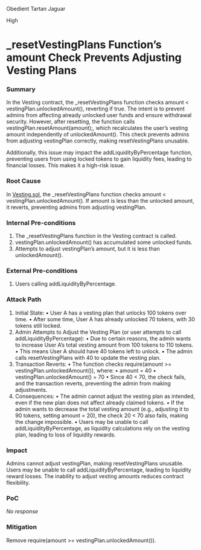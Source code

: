 Obedient Tartan Jaguar

High

# _resetVestingPlans Function’s amount Check Prevents Adjusting Vesting Plans

### Summary

In the Vesting contract, the _resetVestingPlans function checks amount < vestingPlan.unlockedAmount(), reverting if true. The intent is to prevent admins from affecting already unlocked user funds and ensure withdrawal security. However, after resetting, the function calls vestingPlan.resetAmount(amount);, which recalculates the user’s vesting amount independently of unlockedAmount(). This check prevents admins from adjusting vestingPlan correctly, making resetVestingPlans unusable.

Additionally, this issue may impact the addLiquidityByPercentage function, preventing users from using locked tokens to gain liquidity fees, leading to financial losses. This makes it a high-risk issue.


### Root Cause

In [Vesting.sol](https://github.com/sherlock-audit/2025-03-symm-io-stacking/blob/d7cf7fc96af1c25b53a7b500a98b411cd018c0d3/token/contracts/vesting/Vesting.sol#L231), the _resetVestingPlans function checks amount < vestingPlan.unlockedAmount(). If amount is less than the unlocked amount, it reverts, preventing admins from adjusting vestingPlan.

### Internal Pre-conditions

1. The _resetVestingPlans function in the Vesting contract is called.
2. vestingPlan.unlockedAmount() has accumulated some unlocked funds.
3. Attempts to adjust vestingPlan’s amount, but it is less than unlockedAmount().

### External Pre-conditions

1. Users calling addLiquidityByPercentage.

### Attack Path

1.	Initial State:
•	User A has a vesting plan that unlocks 100 tokens over time.
•	After some time, User A has already unlocked 70 tokens, with 30 tokens still locked.
2.	Admin Attempts to Adjust the Vesting Plan (or user attempts to call addLiquidityByPercentage):
•	Due to certain reasons, the admin wants to increase User A’s total vesting amount from 100 tokens to 110 tokens.
•	This means User A should have 40 tokens left to unlock.
•	The admin calls resetVestingPlans with 40 to update the vesting plan.
3.	Transaction Reverts:
•	The function checks require(amount >= vestingPlan.unlockedAmount()), where:
•	amount = 40
•	vestingPlan.unlockedAmount() = 70
•	Since 40 < 70, the check fails, and the transaction reverts, preventing the admin from making adjustments.
4.	Consequences:
•	The admin cannot adjust the vesting plan as intended, even if the new plan does not affect already claimed tokens.
•	If the admin wants to decrease the total vesting amount (e.g., adjusting it to 90 tokens, setting amount = 20), the check 20 < 70 also fails, making the change impossible.
•	Users may be unable to call addLiquidityByPercentage, as liquidity calculations rely on the vesting plan, leading to loss of liquidity rewards.

### Impact

Admins cannot adjust vestingPlan, making resetVestingPlans unusable.
Users may be unable to call addLiquidityByPercentage, leading to liquidity reward losses.
The inability to adjust vesting amounts reduces contract flexibility.

### PoC

_No response_

### Mitigation

Remove require(amount >= vestingPlan.unlockedAmount()).